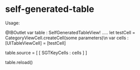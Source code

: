 # self-generated-table

Usage:

@IBOutlet var table : SelfGeneratedTableView!
.....
let testCell = CategoryViewCell.createCell(some parameters)\n
var cells : [UITableViewCell] = [testCell]

table.source = [ [ SGTKeyCells : cells ] ]

table.reload()
